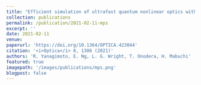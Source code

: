 ```yaml
---
title: "Efficient simulation of ultrafast quantum nonlinear optics with matrix product states"
collection: publications
permalink: /publication/2021-02-11-mps
excerpt: ''
date: 2021-02-11
venue: 
paperurl: 'https://doi.org/10.1364/OPTICA.423044'
citation: '<i>Optica</i> 8, 1306 (2021)'
authors: 'R. Yanagimoto, E. Ng, L. G. Wright, T. Onodera, H. Mabuchi'
featured: true
imagepath: '/images/publications/mps.png'
blogpost: false
---
```

